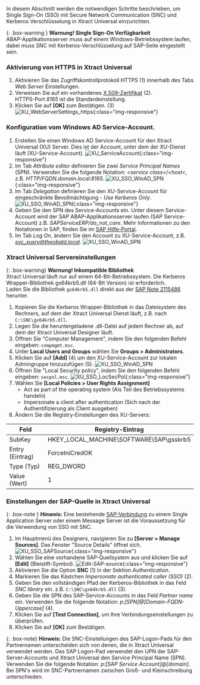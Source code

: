 In diesem Abschnitt werden die notwendigen Schritte beschrieben, um Single Sign-On (SSO) mit Secure Network Communication (SNC) und Kerberos Verschlüsselung in Xtract Universal einzurichten.

{: .box-warning }
**Warnung! Single Sign-On Verfügbarkeit** <br> 
ABAP-Applikationsserver muss auf einem Windows-Betriebssystem laufen, dabei muss SNC mit Kerberos-Verschlüsselung auf SAP-Seite eingestellt sein. <br>

### Aktivierung von HTTPS in Xtract Universal 
1. Aktivieren Sie das Zugriffskontrollprotokoll HTTPS (1) innerhalb des Tabs *Web Server* Einstellungen. 
2. Verweisen Sie auf ein vorhandenes [X.509-Zertifikat](../../sicherheit/x.509-zertifikat-installieren) (2).<br>
HTTPS-Port *8165* ist die Standardeinstellung.
3. Klicken Sie auf **[OK]** zum Bestätigen. (3)<br>
![XU_WebServerSettings_https](/img/content/XU_Server_Settings_Webserver_HTTPS.png){:class="img-responsive"}


### Konfiguration vom Windows AD Service-Account.
1. Erstellen Sie einen Windows AD Service-Account für den Xtract Universal (XU) Server. Dies ist der Account, unter dem der XU-Dienst läuft (XU-Service-Account).
![XU_ServiceAccount](/img/content/XU-server-service-account.png){:class="img-responsive"}
2. Im Tab *Attribute editor* definieren Sie zwei *Service Principal Names* (SPN). Verwenden Sie die folgende Notation: *&lt;service class&lt;/&lt;host&lt;*, z.B. *HTTP/FQDN.domain.local:8165*.
![XU_SSO_WinAD_SPN](/img/content/XU_SSO_WinAD_SPN.png){:class="img-responsive"}
3. Im Tab *Delegation* definieren Sie den XU-Service-Account für eingeschränkte Bevollmächtigung - *Use Kerberos Only*.
![XU_SSO_WinAD_SPN](/img/content/XU_SSO_WinAD_Delegation.png){:class="img-responsive"}
4. Geben Sie den SPN des Service-Accounts ein. Unter diesem Service-Account wird der SAP ABAP-Applikationsserver laufen (SAP Service-Account) z.B. *SAPServiceERP/do_not_care*.
Mehr Informationen zu den Notationen in SAP, finden Sie im [SAP Hilfe-Portal](https://help.sap.com/viewer/e815bb97839a4d83be6c4fca48ee5777/7.5.9/en-US/440ebb40b9920d1be10000000a114a6b.html).
5. Im Tab *Log On*, ändern Sie den Account zu XU-Service-Account, z.B. *svc_xusrv@theobald.local*.
![XU_SSO_WinAD_SPN](/img/content/XU_Service_Account.png)

### Xtract Universal Servereinstellungen

{: .box-warning}
**Warnung! Inkompatible Bibliothek**  <br>
Xtract Universal läuft nur auf einem 64-Bit-Betriebssystem. Die Kerberos Wrapper-Bibliothek gx64krb5.dll (64-Bit Version) ist erforderlich. <br>
Laden Sie die Bibliothek `gx64krb5.dll` direkt aus der [SAP Note 2115486](https://launchpad.support.sap.com/#/notes/2115486) herunter.

1. Kopieren Sie die Kerberos Wrapper-Bibliothek in das Dateisystem des Rechners, auf dem der Xtract Universal Dienst läuft, z.B. nach `C:\SNC\gx64krb5.dll`.
2. Legen Sie die heruntergeladene .dll-Datei auf jedem Rechner ab, auf dem der Xtract Universal Designer läuft.
3. Öffnen Sie "Computer Management", indem Sie den folgenden Befehl eingeben: `compmgmt.msc`.
4. Unter **Local Users and Groups** wählen Sie **Groups > Administrators**.
5. Klicken Sie auf **[Add]** (4) um den XU-Service-Account zur lokalen Admingruppe hinzuzufügen (5).
![XU_SSO_WinAD_SPN](/img/content/admin_groups_xu_service_account.png)
6. Öffnen Sie "Local Security policy", indem Sie den folgenden Befehl eingeben: `secpol.msc`. 
![XU_SSO_LocSecPol](/img/content/XU_SSO_LocSecPol.png){:class="img-responsive"}
7. Wählen Sie **[Local Policies > User Rights Assignment]**
    - Act as part of the operating system (Als Teil des Betriebssystems handeln) 
    - Impersonate a client after authentication (Sich nach der Authentifizierung als Client ausgeben)
8. Ändern Sie die Registry-Einstellungen des XU-Servers:

**Feld** | **Registry-Eintrag**
------------ | -------------
SubKey | HKEY_LOCAL_MACHINE\SOFTWARE\SAP\gsskrb5
Entry (Eintrag) | ForceIniCredOK
Type (Typ) | REG_DWORD
Value (Wert) | 1

### Einstellungen der SAP-Quelle in Xtract Universal

{: .box-note }
**Hinweis:** Eine bestehende [SAP-Verbindung](../../fortgeschrittene-techniken/sap-verbindungen-anlegen) zu einem Single Application Server oder einem Message Server ist die Voraussetzung für die Verwendung von SSO mit SNC.

1. Im Hauptmenü des Designers, navigieren Sie zu **[Server > Manage Sources]**. Das Fenster "Source Details" öffnet sich.
![XU_SSO_SAPSource](/img/content/XU_SSO_SAP_Source.png){:class="img-responsive"}
2. Wählen Sie eine vorhandene SAP-Quellsystem aus und klicken Sie auf **[Edit]** (Bleistift-Symbol).
![Edit-SAP-source](/img/content/edit_sap_source.png){:class="img-responsive"}
3. Aktivieren Sie die Option **SNC** (1) in der Sektion *Authentication*.
4. Markieren Sie das Kästchen *Impersonate authenticated caller (SSO)* (2).
5. Geben Sie den vollständigen Pfad der Kerberos-Bibliothek in das Feld *SNC library* ein.
z.B. `C:\SNC\gx64krb5.dll` (3).
6. Geben Sie die SPN des SAP-Service-Accounts in das Feld *Partner name* ein. Verwenden Sie die folgende Notation: *p:[SPN]@[Domain-FQDN-Uppercase]* (4). 
7. Klicken Sie auf **[Test Connection]**, um Ihre Verbindungseinstellungen zu überprüfen.
8. Klicken Sie auf **[OK]** zum Bestätigen.


{: .box-note}
**Hinweis:** Die SNC-Einstellungen des SAP-Logon-Pads für den Partnernamen unterscheiden sich von denen, die in Xtract Universal verwendet werden. 
Das SAP Logon-Pad verwendet den UPN der SAP-Server-Accounts und Xtract Universal den Service Principal Name (SPN). Verwenden Sie die folgende Notation:
*p:[SAP Service Account]@[domain]*. Bei SPN's wird im SNC-Partnernamen zwischen Groß- und Kleinschreibung unterschieden.